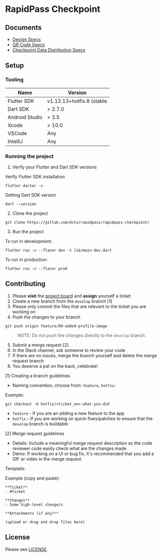 # RapidPass Checkpoint

## Documents
- [Design Specs](https://www.figma.com/file/jWgRtRX2FgOcfif5PBGxeI/RapidPass?node-id=1982%3A1419)
- [QR Code Specs](https://docs.google.com/document/d/13J-9MStDRL7thMm9eBgcSFU3X4b0_oeb3aikbhUZZAs/edit#heading=h.pflt6wulbxot)
- [Checkpoint Data Distribution Specs](https://docs.google.com/document/d/1V8lofHmv8ZhLZpcqJYu1TZoswn649KlcPhTXucFOa_k/edit#heading=h.5t6fdn38c9kh)

## Setup

### Tooling

|Name|Version|
|---|---|
|Flutter SDK|v1.12.13+hotfix.8 (stable|
|Dart SDK|> 2.7.0|
|Android Studio| > 3.5|
|Xcode| > 10.0|
|VSCode|Any|
|IntelliJ|Any|
 
### Running the project

1. Verify your Flutter and Dart SDK versions

Verify Flutter SDK installation

```
flutter doctor -v
```

Getting Dart SDK version

```
dart --version
```

2. Clone the project

```
git clone https://gitlab.com/dctx/rapidpass/rapidpass-checkpoint/
```

3. Run the project

To run in development:
```
flutter run -v --flavor dev -t lib/main-dev.dart
```

To run in production:
```
flutter run -v --flavor prod
```


### 


## Contributing

1. Please **visit** the [project board](https://gitlab.com/dctx/rapidpass/rapidpass-checkpoint/-/boards/1621773) and **assign** yourself a ticket
2. Create a new branch from the `develop` branch [1]
3. Please only commit the files that are relevant to the ticket you are working on
4. Push the changes to your branch

```
git push origin feature/99-added-profile-image
```

> NOTE: Do not push the changes directly to the `develop` branch.

5. Submit a merge request [2]
6. In the Slack channel, ask someone to review your code
7. If there are no issues, merge the branch yourself and delete the merge request branch
8. You deserve a pat on the back, celebrate!

[1] Creating a branch guidelines
- Naming convention, choose from: `feature`, `hotfix`:

Example:
```
git checkout -b hotfix/<ticket_no>-what-you-did
```
- `feature` - If you are an adding a new feature to the app
- `hotfix` - If you are working on quick-fixes/patches to ensure that the `develop` branch is buildable

[2] Merge request guidelines

- Details: Include a meaningful merge request description so the code reviewer code easily check what are the changes made
- Demo: If working on a UI or bug fix, it's recommended that you add a GIF or video in the merge request.

Template:

Example (copy and paste):

```
**Ticket**
- #ticket

**Changes**
- Some high-level change/s

**Attachments (if any)**

(upload or drag and drop files here)
```

## License

Please see [LICENSE](https://gitlab.com/dctx/rapidpass/rapidpass-checkpoint/LICENSE.md).